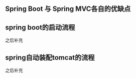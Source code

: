 

## Spring Boot 与 Spring MVC各自的优缺点


## spring boot的启动流程

之后补充

## spring自动装配tomcat的流程
之后补充

## 

## 


## 

## 

## 

## 


## 

## 

## 

## 


## 

## 

## 

## 


## 

## 

## 

## 


## 

## 

## 

## 


## 

## 

## 

## 


## 

## 

## 

## 


## 

## 

## 

## 


## 

## 

## 

## 


## 

## 

## 

## 


## 

## 

## 

## 


## 

## 

## 

## 


## 

## 

## 

## 


## 

## 

## 

## 


## 

## 

## 

## 


## 

## 

## 

## 


## 

## 

## 

## 


## 

## 

## 

## 


## 

## 

## 

## 

## 


## 

## 

## 

## 


## 

## 

## 

## 


## 

## 

## 

## 


## 

## 

## 

## 


## 

## 

## 

## 


## 

## 

## 

## 


## 

## 

## 

## 


## 

## 

## 

## 


## 

## 

## 

## 


## 

## 

## 

## 


## 

## 

## 

## 


## 

## 

## 

## 


## 

## 

## 

## 


## 

## 

## 

## 


## 

## 

## 

## 


## 

## 

## 

## 


## 

## 

## 

## 


## 

## 

## 

## 


## 

## 

## 

## 


## 

## 

## 

## 

## 


## 

## 

## 

## 


## 

## 

## 

## 


## 

## 

## 

## 


## 

## 

## 

## 


## 

## 

## 

## 


## 

## 

## 

## 


## 

## 

## 

## 


## 

## 

## 

## 


## 

## 

## 

## 


## 

## 

## 

## 


## 

## 

## 

## 


## 

## 

## 

## 


## 

## 

## 

## 


## 

## 

## 

## 


## 

## 

## 

## 


## 

## 

## 

## 


## 

## 

## 

## 


## 

## 

## 

## 


## 

## 

## 

## 


## 

## 

## 

## 

## 


## 

## 

## 

## 


## 

## 

## 

## 


## 

## 

## 

## 


## 

## 

## 

## 


## 

## 

## 

## 


## 

## 

## 

## 


## 

## 

## 

## 


## 

## 

## 

## 


## 

## 

## 

## 


## 

## 

## 

## 


## 

## 

## 

## 


## 

## 

## 

## 


## 

## 

## 

## 


## 

## 

## 

## 


## 

## 

## 

## 


## 

## 

## 

## 


## 

## 

## 

## 


## 

## 

## 

## 


## 

## 

## 

## 


## 

## 

## 

## 

## 


## 

## 

## 

## 


## 

## 

## 

## 


## 

## 

## 

## 


## 

## 

## 

## 


## 

## 

## 

## 


## 

## 

## 

## 


## 

## 

## 

## 


## 

## 

## 

## 


## 

## 

## 

## 


## 

## 

## 

## 


## 

## 

## 

## 


## 

## 

## 

## 


## 

## 

## 

## 


## 

## 

## 

## 


## 

## 

## 

## 


## 

## 

## 

## 


## 

## 

## 

## 


## 

## 

## 

## 


## 

## 

## 

## 


## 

## 

## 

## 